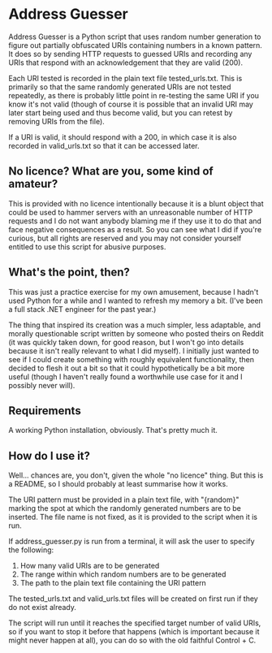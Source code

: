 # Address Guesser

Address Guesser is a Python script that uses random number generation to figure
out partially obfuscated URIs containing numbers in a known pattern. It does so
by sending HTTP requests to guessed URIs and recording any URIs that respond
with an acknowledgement that they are valid (200).

Each URI tested is recorded in the plain text file tested_urls.txt. This is
primarily so that the same randomly generated URIs are not tested repeatedly, as
there is probably little point in re-testing the same URI if you know it's not
valid (though of course it is possible that an invalid URI may later start
being used and thus become valid, but you can retest by removing URIs from the
file).

If a URI is valid, it should respond with a 200, in which case it is also
recorded in valid_urls.txt so that it can be accessed later.

## No licence? What are you, some kind of amateur?

This is provided with no licence intentionally because it is a blunt object that
could be used to hammer servers with an unreasonable number of HTTP requests and
I do not want anybody blaming me if they use it to do that and face negative
consequences as a result. So you can see what I did if you're curious, but all
rights are reserved and you may not consider yourself entitled to use this
script for abusive purposes.

## What's the point, then?

This was just a practice exercise for my own amusement, because I hadn't used
Python for a while and I wanted to refresh my memory a bit. (I've been a full
stack .NET engineer for the past year.)

The thing that inspired its creation was a much simpler, less adaptable, and
morally questionable script written by someone who posted theirs on Reddit (it
was quickly taken down, for good reason, but I won't go into details because it
isn't really relevant to what I did myself). I initially just wanted to see if I
could create something with roughly equivalent functionality, then decided to
flesh it out a bit so that it could hypothetically be a bit more useful (though
I haven't really found a worthwhile use case for it and I possibly never will).

## Requirements

A working Python installation, obviously. That's pretty much it.

## How do I use it?

Well... chances are, you don't, given the whole "no licence" thing. But this is
a README, so I should probably at least summarise how it works.

The URI pattern must be provided in a plain text file, with "{random}" marking
the spot at which the randomly generated numbers are to be inserted. The file
name is not fixed, as it is provided to the script when it is run.

If address_guesser.py is run from a terminal, it will ask the user to specify
the following:

1. How many valid URIs are to be generated
2. The range within which random numbers are to be generated
3. The path to the plain text file containing the URI pattern

The tested_urls.txt and valid_urls.txt files will be created on first run if
they do not exist already.

The script will run until it reaches the specified target number of valid URIs,
so if you want to stop it before that happens (which is important because it
might never happen at all), you can do so with the old faithful Control + C.
